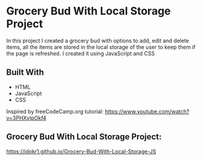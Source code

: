 # Grocery Bud With Local Storage Project
In this project I created a grocery bud with options to add, edit and delete items, all the items are stored in the local storage of the user to keep them if the page is refreshed.
I created it using JavaScript and CSS


## Built With
- HTML
- JavaScript
- CSS

Inspired by freeCodeCamp.org tutorial: https://www.youtube.com/watch?v=3PHXvlpOkf4

## Grocery Bud With Local Storage Project:
https://idokr1.github.io/Grocery-Bud-With-Local-Storage-JS
